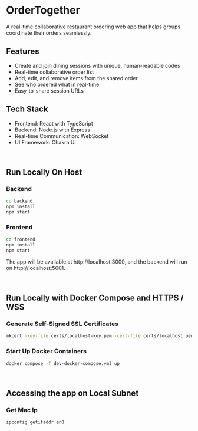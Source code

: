 # OrderTogether

A real-time collaborative restaurant ordering web app that helps groups coordinate their orders seamlessly.

## Features

- Create and join dining sessions with unique, human-readable codes
- Real-time collaborative order list
- Add, edit, and remove items from the shared order
- See who ordered what in real-time
- Easy-to-share session URLs

## Tech Stack

- Frontend: React with TypeScript
- Backend: Node.js with Express
- Real-time Communication: WebSocket
- UI Framework: Chakra UI

<br>

## Run Locally On Host

### Backend
```bash
cd backend
npm install
npm start
```

### Frontend
```bash
cd frontend
npm install
npm start
```

The app will be available at http://localhost:3000, and the backend will run on http://localhost:5001.

<br>

## Run Locally with Docker Compose and HTTPS / WSS

### Generate Self-Signed SSL Certificates
```bash
mkcert -key-file certs/localhost-key.pem -cert-file certs/localhost.pem 'localhost'
```

### Start Up Docker Containers
```bash
docker compose -f dev-docker-compose.yml up
```

<br>

## Accessing the app on Local Subnet 
### Get Mac Ip
```bash
ipconfig getifaddr en0
```


